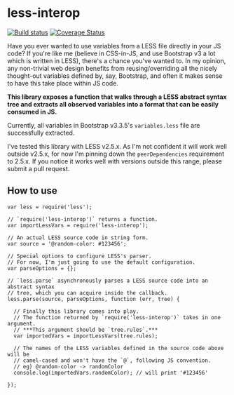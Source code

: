 # less-interop

[![Build
status](https://travis-ci.org/chcokr/less-interop.svg)](https://travis-ci.org/chcokr/less-interop)
[![Coverage
Status](https://coveralls.io/repos/chcokr/less-interop/badge.svg?branch=master&service=github)](https://coveralls.io/github/chcokr/less-interop?branch=master)

Have you ever wanted to use variables from a LESS file directly in your JS code?
If you're like me (believe in CSS-in-JS, and use Bootstrap v3 a lot which is
written in LESS), there's a chance you've wanted to.
In my opinion, any non-trivial web design benefits from reusing/overriding all
the nicely thought-out variables defined by, say, Bootstrap, and often it makes
sense to have this take place within JS code.

**This library exposes a function that walks through a LESS abstract syntax tree
and extracts all observed variables into a format that can be easily consumed in
JS.**

Currently, all variables in Bootstrap v3.3.5's `variables.less`
file are successfully extracted.

I've tested this library with LESS v2.5.x.
As I'm not confident it will work well outside v2.5.x, for now I'm pinning down
the `peerDependencies` requirement to 2.5.x.
If you notice it works well with versions outside this range, please submit a
pull request.

## How to use

```JS
var less = require('less');

// `require('less-interop')` returns a function.
var importLessVars = require('less-interop');

// An actual LESS source code in string form.
var source = '@random-color: #123456';

// Special options to configure LESS's parser.
// For now, I'm just going to use the default configuration.
var parseOptions = {};

// `less.parse` asynchronously parses a LESS source code into an abstract syntax
// tree, which you can acquire inside the callback.
less.parse(source, parseOptions, function (err, tree) {
  
  // Finally this library comes into play.
  // The function returned by `require('less-interop')` takes in one argument.
  // ***This argument should be `tree.rules`.***
  var importedVars = importLessVars(tree.rules);
  
  // The names of the LESS variables defined in the source code above will be
  // camel-cased and won't have the `@`, following JS convention.
  // eg) @random-color -> randomColor
  console.log(importedVars.randomColor); // will print '#123456'
  
});
```
